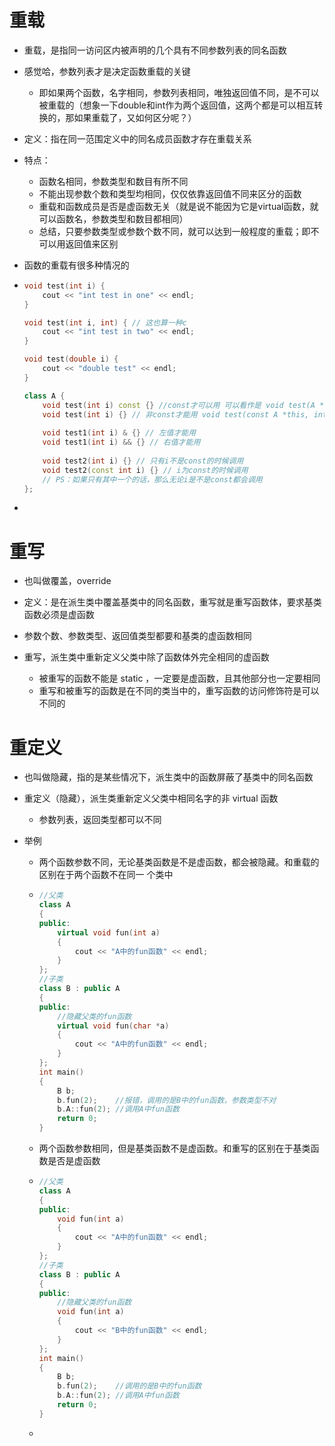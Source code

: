 # 重载

- 重载，是指同一访问区内被声明的几个具有不同参数列表的同名函数

- 感觉哈，参数列表才是决定函数重载的关键
  - 即如果两个函数，名字相同，参数列表相同，唯独返回值不同，是不可以被重载的（想象一下double和int作为两个返回值，这两个都是可以相互转换的，那如果重载了，又如何区分呢？）
  
- 定义：指在同一范围定义中的同名成员函数才存在重载关系

- 特点：
  - 函数名相同，参数类型和数目有所不同
  - 不能出现参数个数和类型均相同，仅仅依靠返回值不同来区分的函数
  - 重载和函数成员是否是虚函数无关（就是说不能因为它是virtual函数，就可以函数名，参数类型和数目都相同）
  - 总结，只要参数类型或参数个数不同，就可以达到一般程度的重载；即不可以用返回值来区别
  
- 函数的重载有很多种情况的

- ```cpp
  void test(int i) {
      cout << "int test in one" << endl;
  }
  
  void test(int i, int) { // 这也算一种c
      cout << "int test in two" << endl;
  }
  
  void test(double i) {
      cout << "double test" << endl;
  }
  
  class A {
      void test(int i) const {} //const才可以用 可以看作是 void test(A *this, int i) {}
      void test(int i) {} // 非const才能用 void test(const A *this, int i) {}
      
      void test1(int i) & {} // 左值才能用
      void test1(int i) && {} // 右值才能用
      
      void test2(int i) {} // 只有i不是const的时候调用
      void test2(const int i) {} // i为const的时候调用
      // PS：如果只有其中一个的话，那么无论i是不是const都会调用
  };
  ```
  
- 






# 重写

- 也叫做覆盖，override
- 定义：是在派生类中覆盖基类中的同名函数，重写就是重写函数体，要求基类函数必须是虚函数
- 参数个数、参数类型、返回值类型都要和基类的虚函数相同

- 重写，派生类中重新定义父类中除了函数体外完全相同的虚函数
  - 被重写的函数不能是 static ，一定要是虚函数，且其他部分也一定要相同
  - 重写和被重写的函数是在不同的类当中的，重写函数的访问修饰符是可以不同的





# 重定义

- 也叫做隐藏，指的是某些情况下，派生类中的函数屏蔽了基类中的同名函数

- 重定义（隐藏），派生类重新定义父类中相同名字的非 virtual 函数
  - 参数列表，返回类型都可以不同
  
- 举例

  - 两个函数参数不同，无论基类函数是不是虚函数，都会被隐藏。和重载的区别在于两个函数不在同一 个类中

  - ```cpp
    //父类
    class A
    {
    public:
        virtual void fun(int a)
        {
            cout << "A中的fun函数" << endl;
        }
    };
    //子类
    class B : public A
    {
    public:
        //隐藏父类的fun函数
        virtual void fun(char *a)
        {
            cout << "A中的fun函数" << endl;
        }
    };
    int main()
    {
        B b;
        b.fun(2);    //报错，调用的是B中的fun函数，参数类型不对
        b.A::fun(2); //调用A中fun函数
        return 0;
    }
    ```

  - 两个函数参数相同，但是基类函数不是虚函数。和重写的区别在于基类函数是否是虚函数

  - ```cpp
    //父类
    class A
    {
    public:
        void fun(int a)
        {
            cout << "A中的fun函数" << endl;
        }
    };
    //子类
    class B : public A
    {
    public:
        //隐藏父类的fun函数
        void fun(int a)
        {
            cout << "B中的fun函数" << endl;
        }
    };
    int main()
    {
        B b;
        b.fun(2);    //调用的是B中的fun函数
        b.A::fun(2); //调用A中fun函数
        return 0;
    }
    ```

  - 

